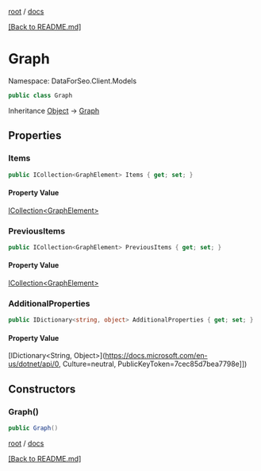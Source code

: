 [root](./../ "root") / [docs](./ "docs")

[[Back to README.md]](./../README.md "[Back to README.md]")

# Graph

Namespace: DataForSeo.Client.Models

```csharp
public class Graph
```

Inheritance [Object](https://docs.microsoft.com/en-us/dotnet/api/Object) → [Graph](./Graph.md)

## Properties

### **Items**

```csharp
public ICollection<GraphElement> Items { get; set; }
```

#### Property Value

[ICollection&lt;GraphElement&gt;](./GraphElement.md)<br>

### **PreviousItems**

```csharp
public ICollection<GraphElement> PreviousItems { get; set; }
```

#### Property Value

[ICollection&lt;GraphElement&gt;](./GraphElement.md)<br>

### **AdditionalProperties**

```csharp
public IDictionary<string, object> AdditionalProperties { get; set; }
```

#### Property Value

[IDictionary&lt;String, Object&gt;](https://docs.microsoft.com/en-us/dotnet/api/0, Culture=neutral, PublicKeyToken=7cec85d7bea7798e]])<br>

## Constructors

### **Graph()**

```csharp
public Graph()
```

[root](./../ "root") / [docs](./ "docs")

[[Back to README.md]](./../README.md "[Back to README.md]")